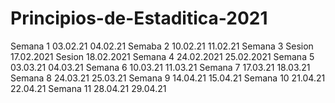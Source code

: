 # Principios-de-Estaditica-2021
Semana 1 
03.02.21
04.02.21
Semaba 2 
10.02.21
11.02.21
Semana 3 
Sesion 17.02.2021
Sesion 18.02.2021
Semana 4 
24.02.2021
25.02.2021
Semana 5
03.03.21
04.03.21
Semana 6
10.03.21
11.03.21
Semana 7 
17.03.21 
18.03.21 
Semana 8 
24.03.21
25.03.21
Semana 9
14.04.21
15.04.21
Semana 10
21.04.21
22.04.21
Semana 11
28.04.21
29.04.21


